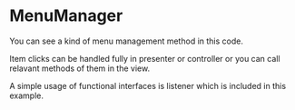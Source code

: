 # MenuManager

You can see a kind of menu management method in this code.

Item clicks can be handled fully in presenter or controller or you can call relavant methods of them in the view.

A simple usage of functional interfaces is listener which is included in this example.
